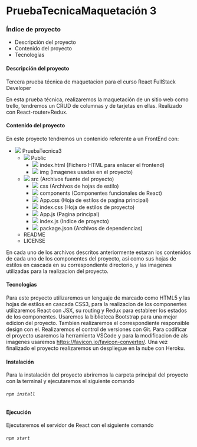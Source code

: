 # PruebaTecnicaMaquetación 3
### Índice de proyecto
+ Descripción del proyecto
+ Contenido del proyecto
+ Tecnologías

#### Descripción del proyecto
Tercera prueba técnica de maquetacion para el curso React FullStack Developer

En esta prueba técnica, realizaremos la maquetación de un sitio web como trello, tendremos un CRUD de columnas y de tarjetas en ellas. Realizado con React-router+Redux.

#### Contenido del proyecto
En este proyecto tendremos un contenido referente a un FrontEnd con:
+ ![](https://github.com/gonzalouli/PruebaTecnica3/blob/main/public/img/favicon-16x16.png) PruebaTecnica3
  + ![](https://github.com/gonzalouli/PruebaTecnica3/blob/main/public/img/favicon-16x16.png) Public
    + ![](https://github.com/gonzalouli/PruebaTecnica3/blob/main/public/img/htmlicon.png) index.html (Fichero HTML para enlacer el frontend)
    + ![](https://github.com/gonzalouli/PruebaTecnica3/blob/main/public/img/favicon-16x16.png) img (Imagenes usadas en el proyecto)
  + ![](https://github.com/gonzalouli/PruebaTecnica3/blob/main/public/img/favicon-16x16.png) src (Archivos fuente del proyecto)
    + ![](https://github.com/gonzalouli/PruebaTecnica3/blob/main/public/img/favicon-16x16.png) css (Archivos de hojas de estilo)
    + ![](https://github.com/gonzalouli/PruebaTecnica3/blob/main/public/img/favicon-16x16.png) components (Componentes funcionales de React)
    + ![](https://github.com/gonzalouli/PruebaTecnica3/blob/main/public/img/cssicon.png) App.css (Hoja de estilos de pagina principal)
    + ![](https://github.com/gonzalouli/PruebaTecnica3/blob/main/public/img/cssicon.png) index.css (Hoja de estilos de proyecto)
    + ![](https://github.com/gonzalouli/PruebaTecnica3/blob/main/public/img/JSfavicon.png) App.js (Pagina principal)
    + ![](https://github.com/gonzalouli/PruebaTecnica3/blob/main/public/img/JSfavicon.png) index.js (Indice de proyecto)
    + ![](https://github.com/gonzalouli/PruebaTecnica3/blob/main/public/img/jsonfavicon.png) package.json (Archivos de dependencias)
  + README
  + LICENSE

En cada uno de los archivos descritos anteriormente estaran los contenidos de cada uno de los componentes del proyecto, asi como 
sus hojas de estilos en cascada en su correspondiente directorio, y las imagenes utilizadas para la realizacion del proyecto.

#### Tecnologias
Para este proyecto utilizaremos un lenguaje de marcado como HTML5 y las hojas de estilos en cascada CSS3, para la realizacion de los componentes utilizaremos React con JSX, su routing y Redux para estableer los estados de los componentes.
Usaremos la biblioteca Bootstrap para una mejor edicion del proyecto. Tambien realizaremos el correspondiente responsible design con el.
Realizaremos el control de versiones con Git.
Para codificar el proyecto usaremos la herramienta VSCode y para la modificacion de als imagenes usaremos https://favicon.io/favicon-converter/.
Una vez finalizado el proyecto realizaremos un despliegue en la nube con Heroku.

#### Instalación
Para la instalación del proyecto abriremos la carpeta principal del proyecto con la terminal y ejecutaremos el siguiente comando
###### `npm install` ####

#### Ejecución ####
Ejecutaremos el servidor de React con el siguiente comando
###### `npm start` ######


